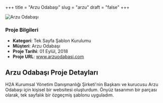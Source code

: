 +++
title = "Arzu Odabaşı"
slug = "arzu"
draft = "false"
+++

<img src="/images/portfolio/arzu.jpg" class="img-responsive" alt="Arzu Odabaşı">

<div class="card-header bg-secondary p-2">
        <h3 class="card-title p-2">Proje Bilgileri</h3>
        <ul>
          <li><strong>Kategori</strong>: Tek Sayfa Şablon Kurulumu</li>
          <li><strong>Müşteri</strong>: Arzu Odabaşı</li>
          <li><strong>Proje Tarihi</strong>: 01 Eylül, 2018</li>
          <li><strong>Proje URL</strong>: <a href="http://www.arzuodabasi.com/">www.arzuodabasi.com</a></li>
        </ul>
</div>

<div class="card-body">
     <h2 class="card-title py-2">Arzu Odabaşı Proje Detayları</h2>
          <p>
          H2A Kurumsal Yönetim Danışmanlığı Şirketi'nin Başkanı ve kurucusu Arzu Odabaşı için kişisel bir websitesi oluşturdum. Önyüz tasarımın bir parçası olarak, tek sayfalık bir özgeçmiş şablonu uyguladım. </p>

</div>
